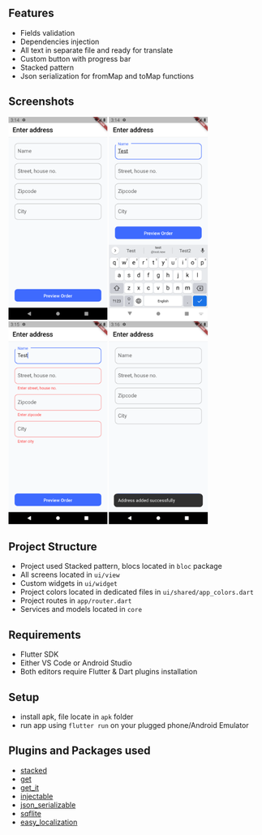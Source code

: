 ## Features

* Fields validation
* Dependencies injection
* All text in separate file and ready for translate
* Custom button with progress bar
* Stacked pattern
* Json serialization for fromMap and toMap functions

## Screenshots

<img height="400" src="https://raw.githubusercontent.com/dmytroporoshyn/Test-Task/master/screenshots/screen1.png">  
<img height="400" src="https://raw.githubusercontent.com/dmytroporoshyn/Test-Task/master/screenshots/screen2.png"> 
<img height="400" src="https://raw.githubusercontent.com/dmytroporoshyn/Test-Task/master/screenshots/screen3.png">
<img height="400" src="https://raw.githubusercontent.com/dmytroporoshyn/Test-Task/master/screenshots/screen4.png">


## Project Structure

* Project used Stacked pattern, blocs located in `bloc` package
* All screens located in `ui/view`
* Custom widgets in `ui/widget`
* Project colors located in dedicated files in `ui/shared/app_colors.dart`
* Project routes in `app/router.dart`
* Services and models located in `core`

## Requirements

- Flutter SDK
- Either VS Code or Android Studio
- Both editors require Flutter & Dart plugins installation 

## Setup 

- install apk, file locate in `apk` folder
- run app using `flutter run` on your plugged phone/Android Emulator

## Plugins and Packages used

* [stacked](https://pub.dev/packages/stacked)
* [get](https://pub.dev/packages/get)
* [get_it](https://pub.dev/packages/get_it)
* [injectable](https://pub.dev/packages/injectable)
* [json_serializable](https://pub.dev/packages/json_serializable)
* [sqflite](https://pub.dev/packages/sqflite)
* [easy_localization](https://pub.dev/packages/easy_localization)